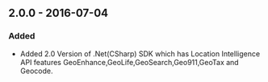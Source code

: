 ## 2.0.0 - 2016-07-04

### Added
- Added 2.0 Version of .Net(CSharp) SDK which has Location Intelligence API features GeoEnhance,GeoLife,GeoSearch,Geo911,GeoTax and Geocode.
